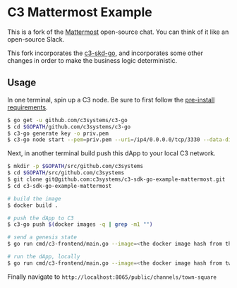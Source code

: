 # C3 Mattermost Example
This is a fork of the [Mattermost](https://www.mattermost.org/) open-source chat. You can think of it like an open-source Slack.

This fork incorporates the [c3-skd-go](https://github.com/c3systems/c3-sdk-go), and incorporates some other changes in order to make the business logic deterministic.

## Usage
In one terminal, spin up a C3 node. Be sure to first follow the [pre-install requirements](https://github.com/c3systems/c3-go#Install).
```bash
$ go get -u github.com/c3systems/c3-go
$ cd $GOPATH/github.com/c3systems/c3-go
$ c3-go generate key -o priv.pem
$ c3-go node start --pem=priv.pem --uri=/ip4/0.0.0.0/tcp/3330 --data-dir=~/.c3 --difficulty=5
```

Next, in another terminal build push this dApp to your local C3 network.
```bash
$ mkdir -p $GOPATH/src/github.com/c3systems
$ cd $GOPATH/src/github.com/c3systems
$ git clone git@github.com:c3systems/c3-sdk-go-example-mattermost.git
$ cd c3-sdk-go-example-mattermost

# build the image
$ docker build .

# push the dApp to C3
$ c3-go push $(docker images -q | grep -m1 "")

# send a genesis state
$ go run cmd/c3-frontend/main.go --image=<the docker image hash from the previous step> --peer=<peer id from the previous terminal> --genesis=true --genesisLoc=./state.tar

# run the dApp, locally
$ go run cmd/c3-frontend/main.go --image=<the docker image hash from two steps ago> --peer=<peer id from the previous terminal> --shouldNotListen=true
```

Finally navigate to `http://localhost:8065/public/channels/town-square`
